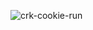   ![crk-cookie-run](https://github.com/user-attachments/assets/f89d065a-efb7-40f2-8298-442060266c95)
